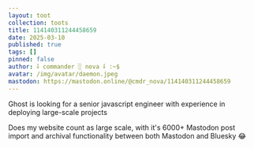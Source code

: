 ```yaml
---
layout: toot
collection: toots
title: 114140311244458659
date: 2025-03-10
published: true
tags: []
pinned: false
author: ⸸ commander ░ nova ⸸ :~$
avatar: /img/avatar/daemon.jpeg
mastodon: https://mastodon.online/@cmdr_nova/114140311244458659
---
```


Ghost is looking for a senior javascript engineer with experience in deploying large-scale projects

Does my website count as large scale, with it's 6000+ Mastodon post import and archival functionality between both Mastodon and Bluesky 😂

